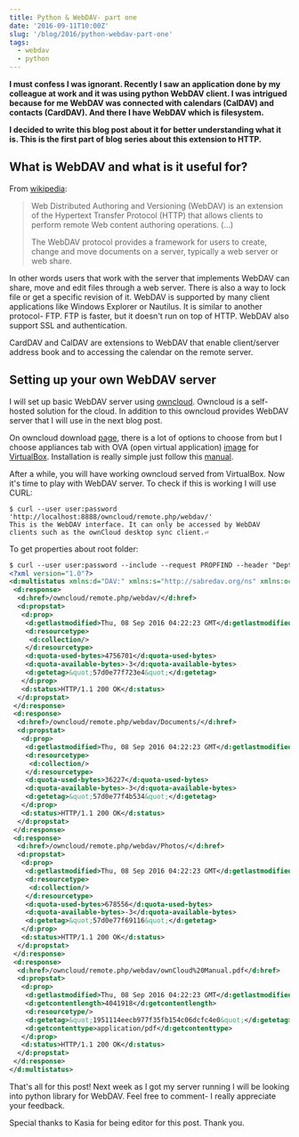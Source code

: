 ```yaml
---
title: Python & WebDAV- part one
date: '2016-09-11T10:00Z'
slug: '/blog/2016/python-webdav-part-one'
tags:
  - webdav
  - python
---
```


**I must confess I was ignorant. Recently I saw an application done by
my colleague at work and it was using python WebDAV client. I was
intrigued because for me WebDAV was connected with calendars (CalDAV)
and contacts (CardDAV). And there I have WebDAV which is filesystem.**

**I decided to write this blog post about it for better understanding
what it is. This is the first part of blog series about this extension
to HTTP.**

## What is WebDAV and what is it useful for?

From [wikipedia](https://en.wikipedia.org/wiki/WebDAV):

> Web Distributed Authoring and Versioning (WebDAV) is an extension of
> the Hypertext Transfer Protocol (HTTP) that allows clients to perform
> remote Web content authoring operations. (...)
>
> The WebDAV protocol provides a framework for users to create, change
> and move documents on a server, typically a web server or web share.

In other words users that work with the server that implements WebDAV
can share, move and edit files through a web server. There is also a way
to lock file or get a specific revision of it. WebDAV is supported by
many client applications like Windows Explorer or Nautilus. It is
similar to another protocol- FTP. FTP is faster, but it doesn't run on
top of HTTP. WebDAV also support SSL and authentication.

CardDAV and CalDAV are extensions to WebDAV that enable client/server
address book and to accessing the calendar on the remote server.

## Setting up your own WebDAV server

I will set up basic WebDAV server using
[owncloud](https://owncloud.com/). Owncloud is a self-hosted solution
for the cloud. In addition to this owncloud provides WebDAV server that
I will use in the next blog post.

On owncloud download
[page](https://owncloud.org/install/#instructions-server), there is a
lot of options to choose from but I choose appliances tab with OVA (open
virtual application)
[image](http://download.owncloud.org/community/production/vm/Ubuntu_14.04-owncloud-9.1.0-1.1-201609011525.ova.zip)
for [VirtualBox](https://www.virtualbox.org/). Installation is really
simple just follow this
[manual](https://doc.owncloud.org/server/8.0/admin_manual/installation/appliance_installation.html).

After a while, you will have working owncloud served from VirtualBox.
Now it's time to play with WebDAV server. To check if this is working I
will use CURL:

```shell
$ curl --user user:password 'http://localhost:8888/owncloud/remote.php/webdav/'
This is the WebDAV interface. It can only be accessed by WebDAV clients such as the ownCloud desktop sync client.⏎
```

To get properties about root folder:

```xml
$ curl --user user:password --include --request PROPFIND --header "Depth: 1" 'http://localhost:8888/owncloud/remote.php/webdav'
<?xml version="1.0"?>
<d:multistatus xmlns:d="DAV:" xmlns:s="http://sabredav.org/ns" xmlns:oc="http://owncloud.org/ns">
 <d:response>
  <d:href>/owncloud/remote.php/webdav/</d:href>
  <d:propstat>
   <d:prop>
    <d:getlastmodified>Thu, 08 Sep 2016 04:22:23 GMT</d:getlastmodified>
    <d:resourcetype>
     <d:collection/>
    </d:resourcetype>
    <d:quota-used-bytes>4756701</d:quota-used-bytes>
    <d:quota-available-bytes>-3</d:quota-available-bytes>
    <d:getetag>&quot;57d0e77f723e4&quot;</d:getetag>
   </d:prop>
   <d:status>HTTP/1.1 200 OK</d:status>
  </d:propstat>
 </d:response>
 <d:response>
  <d:href>/owncloud/remote.php/webdav/Documents/</d:href>
  <d:propstat>
   <d:prop>
    <d:getlastmodified>Thu, 08 Sep 2016 04:22:23 GMT</d:getlastmodified>
    <d:resourcetype>
     <d:collection/>
    </d:resourcetype>
    <d:quota-used-bytes>36227</d:quota-used-bytes>
    <d:quota-available-bytes>-3</d:quota-available-bytes>
    <d:getetag>&quot;57d0e77f4b534&quot;</d:getetag>
   </d:prop>
   <d:status>HTTP/1.1 200 OK</d:status>
  </d:propstat>
 </d:response>
 <d:response>
  <d:href>/owncloud/remote.php/webdav/Photos/</d:href>
  <d:propstat>
   <d:prop>
    <d:getlastmodified>Thu, 08 Sep 2016 04:22:23 GMT</d:getlastmodified>
    <d:resourcetype>
     <d:collection/>
    </d:resourcetype>
    <d:quota-used-bytes>678556</d:quota-used-bytes>
    <d:quota-available-bytes>-3</d:quota-available-bytes>
    <d:getetag>&quot;57d0e77f69116&quot;</d:getetag>
   </d:prop>
   <d:status>HTTP/1.1 200 OK</d:status>
  </d:propstat>
 </d:response>
 <d:response>
  <d:href>/owncloud/remote.php/webdav/ownCloud%20Manual.pdf</d:href>
  <d:propstat>
   <d:prop>
    <d:getlastmodified>Thu, 08 Sep 2016 04:22:23 GMT</d:getlastmodified>
    <d:getcontentlength>4041918</d:getcontentlength>
    <d:resourcetype/>
    <d:getetag>&quot;1951114eecb977f35fb154c06dcfc4e0&quot;</d:getetag>
    <d:getcontenttype>application/pdf</d:getcontenttype>
   </d:prop>
   <d:status>HTTP/1.1 200 OK</d:status>
  </d:propstat>
 </d:response>
</d:multistatus>
```

That's all for this post! Next week as I got my server running I will be
looking into python library for WebDAV. Feel free to comment- I really
appreciate your feedback.

Special thanks to Kasia for being editor for this post. Thank you.
